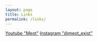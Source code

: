 ```yaml
---
layout: page
title: Links
permalink: /links/
---
```

<a href="https://www.youtube.com/channel/UCp5XxgioR78uoXk5tp3uizg">Youtube "Meot"</a>
<a href="https://www.instagram.com/meot_exist">Instagram "@meot_exist"</a>